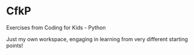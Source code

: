 # CfkP
Exercises from Coding for Kids - Python

Just my own workspace, engaging in learning from very different starting points!
